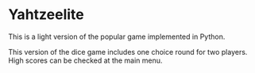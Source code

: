 # Yahtzeelite

This is a light version of the popular game implemented in Python. 

This version of the dice game includes one choice round for two players. High scores can be checked at the main menu.
